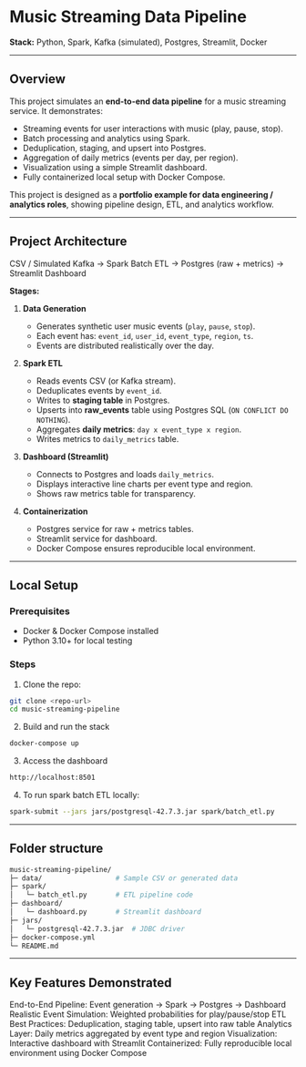 # Music Streaming Data Pipeline

**Stack:** Python, Spark, Kafka (simulated), Postgres, Streamlit, Docker  

---

## Overview

This project simulates an **end-to-end data pipeline** for a music streaming service. It demonstrates:

- Streaming events for user interactions with music (play, pause, stop).  
- Batch processing and analytics using Spark.  
- Deduplication, staging, and upsert into Postgres.  
- Aggregation of daily metrics (events per day, per region).  
- Visualization using a simple Streamlit dashboard.  
- Fully containerized local setup with Docker Compose.

This project is designed as a **portfolio example for data engineering / analytics roles**, showing pipeline design, ETL, and analytics workflow.

---

## Project Architecture

CSV / Simulated Kafka → Spark Batch ETL → Postgres (raw + metrics) → Streamlit Dashboard


**Stages:**

1. **Data Generation**  
   - Generates synthetic user music events (`play`, `pause`, `stop`).  
   - Each event has: `event_id`, `user_id`, `event_type`, `region`, `ts`.  
   - Events are distributed realistically over the day.  

2. **Spark ETL**  
   - Reads events CSV (or Kafka stream).  
   - Deduplicates events by `event_id`.  
   - Writes to **staging table** in Postgres.  
   - Upserts into **raw_events** table using Postgres SQL (`ON CONFLICT DO NOTHING`).  
   - Aggregates **daily metrics**: `day x event_type x region`.  
   - Writes metrics to `daily_metrics` table.

3. **Dashboard (Streamlit)**  
   - Connects to Postgres and loads `daily_metrics`.  
   - Displays interactive line charts per event type and region.  
   - Shows raw metrics table for transparency.  

4. **Containerization**  
   - Postgres service for raw + metrics tables.  
   - Streamlit service for dashboard.  
   - Docker Compose ensures reproducible local environment.

---

## Local Setup

### Prerequisites

- Docker & Docker Compose installed  
- Python 3.10+ for local testing  

### Steps

1. Clone the repo:

```bash
git clone <repo-url>
cd music-streaming-pipeline
```

2. Build and run the stack
```bash
docker-compose up
```

3. Access the dashboard
```bash
http://localhost:8501
```

4. To run spark batch ETL locally:
```bash
spark-submit --jars jars/postgresql-42.7.3.jar spark/batch_etl.py
```
---

## Folder structure
```bash
music-streaming-pipeline/
├─ data/                  # Sample CSV or generated data
├─ spark/
│   └─ batch_etl.py       # ETL pipeline code
├─ dashboard/
│   └─ dashboard.py       # Streamlit dashboard
├─ jars/
│   └─ postgresql-42.7.3.jar  # JDBC driver
├─ docker-compose.yml
└─ README.md
```
---

## Key Features Demonstrated
End-to-End Pipeline: Event generation → Spark → Postgres → Dashboard
Realistic Event Simulation: Weighted probabilities for play/pause/stop
ETL Best Practices: Deduplication, staging table, upsert into raw table
Analytics Layer: Daily metrics aggregated by event type and region
Visualization: Interactive dashboard with Streamlit
Containerized: Fully reproducible local environment using Docker Compose

